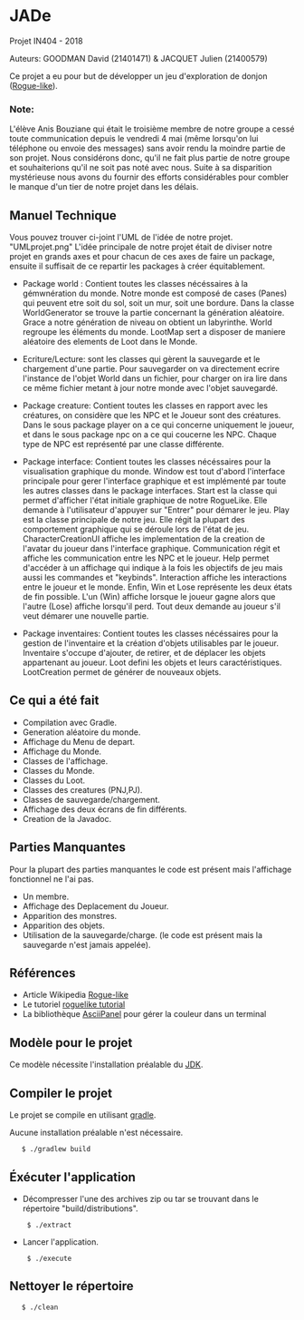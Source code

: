 # JADe
Projet IN404 - 2018

Auteurs: GOODMAN David (21401471) & JACQUET Julien (21400579)

Ce projet a eu pour but de développer un jeu d'exploration de donjon ([Rogue-like](https://fr.wikipedia.org/wiki/Rogue-like)).

### Note:
L'élève Anis Bouziane qui était le troisième membre de notre groupe a cessé toute communication depuis le vendredi 4 mai
(même lorsqu'on lui téléphone ou envoie des messages) sans avoir rendu la moindre partie de son projet. Nous considérons donc,
qu'il ne fait plus partie de notre groupe et souhaiterions qu'il ne soit pas noté avec nous. Suite à sa disparition mystérieuse
nous avons du fournir des efforts considérables pour combler le manque d'un tier de notre projet dans les délais.

## Manuel Technique
Vous pouvez trouver ci-joint l'UML de l'idée de notre projet. "UMLprojet.png"
L'idée principale de notre projet était de diviser notre projet en grands axes et pour chacun de ces axes de faire un package, 
ensuite il suffisait de ce repartir les packages à créer équitablement.

* Package world : Contient toutes les classes nécéssaires à la gémwnération du monde.
Notre monde est composé de cases (Panes) qui peuvent etre soit du sol, soit un mur, soit une bordure.
Dans la classe WorldGenerator se trouve la partie concernant la génération aléatoire. Grace a notre génération de niveau on
obtient un labyrinthe.
World regroupe les éléments du monde.
LootMap sert a disposer de maniere aléatoire des elements de Loot dans le Monde.

* Ecriture/Lecture: sont les classes qui gèrent la sauvegarde et le chargement d'une partie.
Pour sauvegarder on va directement ecrire l'instance de l'objet World dans un fichier, pour charger on ira lire dans ce même 
fichier metant à jour notre monde avec l'objet sauvegardé.

* Package creature: Contient toutes les classes en rapport avec les créatures, on considère que les NPC et le Joueur sont
des créatures.
Dans le sous package player on a ce qui concerne uniquement le joueur, et dans le sous package npc on a ce qui coucerne les NPC.
Chaque type de NPC est représenté par une classe différente.

* Package interface: Contient toutes les classes nécéssaires pour la visualisation graphique du monde.
Window est tout d'abord l'interface principale pour gerer l'interface graphique et est implémenté par toute les autres classes
dans le package interfaces.
Start est la classe qui permet d'afficher l'état initiale graphique de notre RogueLike. Elle demande à l'utilisateur d'appuyer sur
"Entrer" pour démarer le jeu.
Play est la classe principale de notre jeu. Elle régit la plupart des comportement graphique qui se déroule lors de l'état de jeu.
CharacterCreationUI affiche les implementation de la creation de l'avatar du joueur dans l'interface graphique.
Communication régit et affiche les communication entre les NPC et le joueur.
Help permet d'accéder à un affichage qui indique à la fois les objectifs de jeu mais aussi les commandes et "keybinds".
Interaction affiche les interactions entre le joueur et le monde.
Enfin, Win et Lose représente les deux états de fin possible. L'un (Win) affiche lorsque le joueur gagne alors que l'autre (Lose) 
affiche lorsqu'il perd. Tout deux demande au joueur s'il veut démarer une nouvelle partie.

* Package inventaires: Contient toutes les classes nécéssaires pour la gestion de l'inventaire et la création d'objets utilisables
par le joueur.
Inventaire s'occupe d'ajouter, de retirer, et de déplacer les objets appartenant au joueur.
Loot defini les objets et leurs caractéristiques.
LootCreation permet de générer de nouveaux objets.

## Ce qui a été fait
* Compilation avec Gradle.
* Generation aléatoire du monde.
* Affichage du Menu de depart.
* Affichage du Monde.
* Classes de l'affichage.
* Classes du Monde.
* Classes du Loot.
* Classes des creatures (PNJ,PJ).
* Classes de sauvegarde/chargement.
* Affichage des deux écrans de fin différents.
* Creation de la Javadoc.

## Parties Manquantes
Pour la plupart des parties manquantes le code est présent mais l'affichage fonctionnel ne l'ai pas.
* Un membre.
* Affichage des Deplacement du Joueur.
* Apparition des monstres.
* Apparition des objets.
* Utilisation de la sauvegarde/charge. (le code est présent mais la sauvegarde n'est jamais appelée).

## Références
* Article Wikipedia [Rogue-like](https://fr.wikipedia.org/wiki/Rogue-like)
* Le tutoriel [roguelike tutorial](http://trystans.blogspot.fr/2016/01/roguelike-tutorial-00-table-of-contents.html)
* La bibliothèque [AsciiPanel](https://github.com/trystan/AsciiPanel) pour gérer la couleur dans un terminal 

## Modèle pour le projet
Ce modèle nécessite l'installation préalable du [JDK](http://www.oracle.com/technetwork/java/javase/downloads/index.html).

## Compiler le projet
Le projet se compile en utilisant [gradle](https://gradle.org/).

Aucune installation préalable n'est nécessaire.

       $ ./gradlew build


## Éxécuter l'application
* Décompresser l'une des archives zip ou tar se trouvant dans le répertoire "build/distributions".

       $ ./extract

* Lancer l'application.

       $ ./execute


## Nettoyer le répertoire

       $ ./clean
